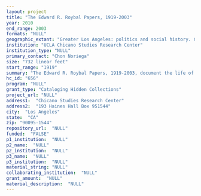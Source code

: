 ```yaml
--- 
layout: project 
title: "The Edward R. Roybal Papers, 1919-2003"
year: 2010
end_range: 2003
formats: "NULL"
geographic_extant: "Greater Los Angeles: politics and social history. California and national: Latino political organizations. National: legislation and policy."
institution: "UCLA Chicano Studies Research Center"
institution_type: "NULL"
primary_contact: "Chon Noriega"
size: "732 linear feet"
start_range: "1919"
summary: "The Edward R. Roybal Papers, 1919-2003, document the life of a Latino public figure who became the first Latino elected to the Los Angeles City Council and the U.S. Congress from California since the 19th century. This collection contains extensive materials that reflect his role in shaping local, state, and national policy, and would support new research into each of these areas with emphases in bilingual education, housing reform, aging, health care, immigration, and veterans services. Roybal was instrumental in establishing one statewide and two national organizations aimed at increasing Latino political participation. This collection is also significant because of the extensive photographic materials it contains spanning over six decades. To date, the available photographic record of the Latino community is uneven. The collection includes extensive correspondence between Roybal and national and California political figures, but also with his constituents, including five linear feet related to the Vietnam War. The collection also documents the regional and national significance of Los Angeles politics and the development of Latino civic participation since the late 1940s. While the Roybal collection has been referenced in two recent books, the depth of materials used thus far has been limited insofar as the collection is unprocessed. This collection is ideal for scholars in history, American and ethnic studies, political science, urban planning, and community health."
hc_id: "656"
program: "NULL"
grant_type: "Cataloging Hidden Collections"
project_url: "NULL"
address1:  "Chicano Studies Research Center"
address2:  "193 Haines Hall Box 951544"
city:  "Los Angeles"
state:  "CA"
zip: "90095-1544"
repository_url:  "NULL"
funded:  "FALSE"
p1_institution:  "NULL"
p2_name:  "NULL"
p2_institution:  "NULL"
p3_name:  "NULL"
p3_institution:  "NULL"
material_string: "NULL"
collaborating_institution:  "NULL"
grant_amount:  "NULL"
material_description:  "NULL"
---
```

